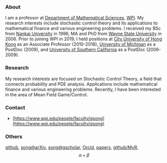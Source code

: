 
### About

I am a professor at [Department of Mathematical Sciences](https://www.wpi.edu/academics/departments/mathematical-sciences), [WPI](https://www.wpi.edu). My research interests include stochastic control theory and its applications to mathematical finance and various engineering problems. I received my BSc from [Nankai University](https://en.nankai.edu.cn/) in 1996, MA and PhD from [Wayne State University](https://wayne.edu/) in 2006. Prior to joining WPI in 2019, I held positions at [City University of Hong Kong](https://www.cityu.edu.hk/) as an Associate Professor (2010-2018), [University of Michigan](https://umich.edu/) as a PostDoc (2009), and [University of Southern California](https://usc.edu/) as a PostDoc (2006-2009).

### Research

My research interests are focused on Stochastic Control Theory, a field that connects probability and PDE analysis. Applications include mathematical finance and various engineering problems. Recently, I have been interested in the area of Mean Field Game/Control.

### Contact

- [https://www.wpi.edu/people/faculty/qsong](https://www.wpi.edu/people/faculty/qsong)

### Others
[github](https://github.com/qsongatwpi?tab=repositories), 
[song@arXiv](https://arxiv.org/a/song_q_2.html), [song@gscholar](https://scholar.google.com.hk/citations?user=a55OuBUAAAAJ&hl=en), [Orcid](https://orcid.org/0000-0002-9289-7462), [papers](https://github.com/qsongatwpi/qsongatwpi.github.io/tree/main/pubs), 
[github/MyR](https://github.com/qsongatwpi/MyR),
$$\alpha + \beta$$